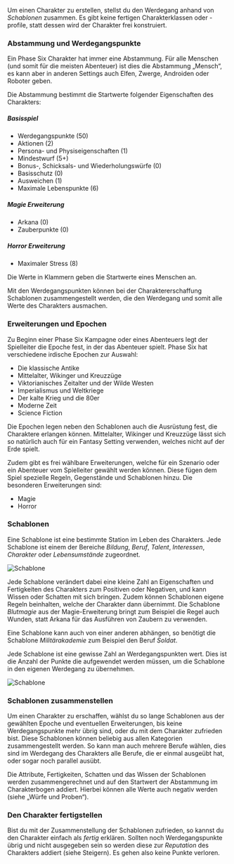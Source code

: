 Um einen Charakter zu erstellen, stellst du den Werdegang anhand von *Schablonen* zusammen. Es gibt keine fertigen Charakterklassen oder -profile, statt dessen wird der Charakter frei konstruiert.

### Abstammung und Werdegangspunkte

Ein Phase Six Charakter hat immer eine Abstammung. Für alle Menschen (und somit für die meisten Abenteuer) ist dies die Abstammung „Mensch“, es kann aber in anderen Settings auch Elfen, Zwerge, Androiden oder Roboter geben. 

Die Abstammung bestimmt die Startwerte folgender Eigenschaften des Charakters:

##### Basisspiel
* Werdegangspunkte (50)
* Aktionen (2)
* Persona- und Physiseigenschaften (1)
* Mindestwurf (5+)
* Bonus-, Schicksals- und Wiederholungswürfe (0)
* Basisschutz (0)
* Ausweichen (1)
* Maximale Lebenspunkte (6)

##### Magie Erweiterung
* Arkana (0)
* Zauberpunkte (0)

##### Horror Erweiterung
* Maximaler Stress (8)

Die Werte in Klammern geben die Startwerte eines Menschen an.

Mit den Werdegangspunkten können bei der Charaktererschaffung Schablonen zusammengestellt werden, die den Werdegang und somit alle Werte des Charakters ausmachen. 

### Erweiterungen und Epochen

Zu Beginn einer Phase Six Kampagne oder eines Abenteuers legt der Spielleiter die Epoche fest, in der das Abenteuer spielt. Phase Six hat verschiedene irdische Epochen zur Auswahl:

* Die klassische Antike
* Mittelalter, Wikinger und Kreuzzüge
* Viktorianisches Zeitalter und der Wilde Westen
* Imperialismus und Weltkriege
* Der kalte Krieg und die 80er
* Moderne Zeit
* Science Fiction

Die Epochen legen neben den Schablonen auch die Ausrüstung fest, die Charaktere erlangen können. Mittelalter, Wikinger und Kreuzzüge lässt sich so natürlich auch für ein Fantasy Setting verwenden, welches nicht auf der Erde spielt.

Zudem gibt es frei wählbare Erweiterungen, welche für ein Szenario oder ein Abenteuer vom Spielleiter gewählt werden können. Diese fügen dem Spiel spezielle Regeln, Gegenstände und Schablonen hinzu. Die besonderen Erweiterungen sind:

* Magie
* Horror

### Schablonen

Eine Schablone ist eine bestimmte Station im Leben des Charakters. Jede Schablone ist einem der Bereiche *Bildung*, *Beruf*, *Talent*, *Interessen*, *Charakter* oder *Lebensumstände* zugeordnet. 

![Schablone](img/template.png "Schablone")

Jede Schablone verändert dabei eine kleine Zahl an Eigenschaften und Fertigkeiten des Charakters zum Positiven oder Negativen, und kann Wissen oder Schatten mit sich bringen. Zudem können Schablonen eigene Regeln beinhalten, welche der Charakter dann übernimmt. Die 
Schablone *Blutmagie* aus der Magie-Erweiterung bringt zum Beispiel die Regel auch Wunden, statt Arkana für das Ausführen von Zaubern zu verwenden. 

Eine Schablone kann auch von einer anderen abhängen, so benötigt die Schablone *Militärakademie* zum Beispiel den Beruf *Soldat*.

Jede Schablone ist eine gewisse Zahl an Werdegangspunkten wert. Dies ist die Anzahl der Punkte die aufgewendet werden müssen, um die Schablone in den eigenen Werdegang zu übernehmen. 

![Schablone](img/template1.png "Schablone")

### Schablonen zusammenstellen

Um einen Charakter zu erschaffen, wählst du so lange Schablonen aus der gewählten Epoche und eventuellen Erweiterungen, bis keine Werdegangspunkte mehr übrig sind, oder du mit dem Charakter zufrieden bist. Diese Schablonen können beliebig aus allen Kategorien zusammengestellt werden. So kann man auch mehrere Berufe wählen, dies sind im Werdegang des Charakters alle Berufe, die er einmal ausgeübt hat, oder sogar noch parallel ausübt. 

Die Attribute, Fertigkeiten, Schatten und das Wissen der Schablonen werden zusammengerechnet und auf den Startwert der Abstammung im Charakterbogen addiert. Hierbei können alle Werte auch negativ werden (siehe „Würfe und Proben“).

### Den Charakter fertigstellen

Bist du mit der Zusammenstellung der Schablonen zufrieden, so kannst du den Charakter einfach als *fertig* erklären. Sollten noch Werdegangspunkte übrig und nicht ausgegeben sein so werden diese zur *Reputation* des Charakters addiert (siehe Steigern). Es gehen also keine Punkte verloren. 
